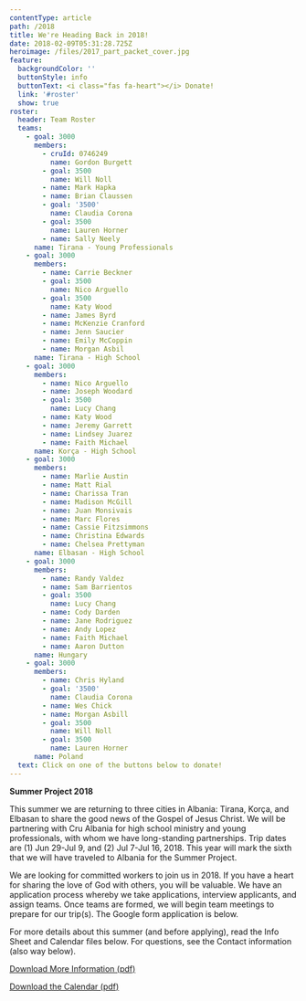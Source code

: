 ```yaml
---
contentType: article
path: /2018
title: We're Heading Back in 2018!
date: 2018-02-09T05:31:28.725Z
heroimage: /files/2017_part_packet_cover.jpg
feature:
  backgroundColor: ''
  buttonStyle: info
  buttonText: <i class="fas fa-heart"></i> Donate!
  link: '#roster'
  show: true
roster:
  header: Team Roster
  teams:
    - goal: 3000
      members:
        - cruId: 0746249
          name: Gordon Burgett
        - goal: 3500
          name: Will Noll
        - name: Mark Hapka
        - name: Brian Claussen
        - goal: '3500'
          name: Claudia Corona
        - goal: 3500
          name: Lauren Horner
        - name: Sally Neely
      name: Tirana - Young Professionals
    - goal: 3000
      members:
        - name: Carrie Beckner
        - goal: 3500
          name: Nico Arguello
        - goal: 3500
          name: Katy Wood
        - name: James Byrd
        - name: McKenzie Cranford
        - name: Jenn Saucier
        - name: Emily McCoppin
        - name: Morgan Asbil
      name: Tirana - High School
    - goal: 3000
      members:
        - name: Nico Arguello
        - name: Joseph Woodard
        - goal: 3500
          name: Lucy Chang
        - name: Katy Wood
        - name: Jeremy Garrett
        - name: Lindsey Juarez
        - name: Faith Michael
      name: Korça - High School
    - goal: 3000
      members:
        - name: Marlie Austin
        - name: Matt Rial
        - name: Charissa Tran
        - name: Madison McGill
        - name: Juan Monsivais
        - name: Marc Flores
        - name: Cassie Fitzsimmons
        - name: Christina Edwards
        - name: Chelsea Prettyman
      name: Elbasan - High School
    - goal: 3000
      members:
        - name: Randy Valdez
        - name: Sam Barrientos
        - goal: 3500
          name: Lucy Chang
        - name: Cody Darden
        - name: Jane Rodriguez
        - name: Andy Lopez
        - name: Faith Michael
        - name: Aaron Dutton
      name: Hungary
    - goal: 3000
      members:
        - name: Chris Hyland
        - goal: '3500'
          name: Claudia Corona
        - name: Wes Chick
        - name: Morgan Asbill
        - goal: 3500
          name: Will Noll
        - goal: 3500
          name: Lauren Horner
      name: Poland
  text: Click on one of the buttons below to donate!
---
```

**Summer Project 2018**

This summer we are returning to three cities in Albania: Tirana, Korça, and Elbasan to share the good news of the Gospel of Jesus Christ. We will be partnering with Cru Albania for high school ministry and young professionals, with whom we have long-standing partnerships. Trip dates are (1) Jun 29-Jul 9, and (2) Jul 7-Jul 16, 2018. This year will mark the sixth that we will have traveled to Albania for the Summer Project.

We are looking for committed workers to join us in 2018. If you have a heart for sharing the love of God with others, you will be valuable. We have an application process whereby we take applications, interview applicants, and assign teams. Once teams are formed, we will begin team meetings to prepare for our trip(s). The Google form application is below.

For more details about this summer (and before applying), read the Info Sheet and Calendar files below. For questions, see the Contact information (also way below).

[Download More Information (pdf)](/files/Albania-2018-Info-Sheet.pdf)

[Download the Calendar (pdf)](/files/Albania-2018-Info-Session-Calendar.pdf)
